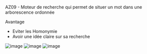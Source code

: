 AZ09 - Moteur de recherche qui permet de situer un mot dans une arborescence ordonnée

Avantage 
* Eviter les Homonymie
* Avoir une idée claire sur sa recherche

![image](https://github.com/mmose/AZ09/assets/38855660/d4ba6cba-b39d-4cab-bd9a-0e24c5bd037b)
![image](https://github.com/mmose/AZ09/assets/38855660/10678eec-ebc3-4085-a420-c676d1402a88)
![image](https://github.com/mmose/AZ09/assets/38855660/3998f755-33a5-4015-8afe-11151d36d9bc)


